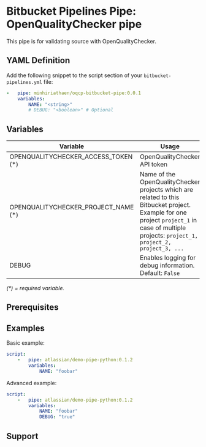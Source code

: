 # Bitbucket Pipelines Pipe: OpenQualityChecker pipe

This pipe is for validating source with OpenQualityChecker.

## YAML Definition

Add the following snippet to the script section of your `bitbucket-pipelines.yml` file:

```yaml
-   pipe: minhiriathaen/oqcp-bitbucket-pipe:0.0.1
    variables:
        NAME: "<string>"
        # DEBUG: "<boolean>" # Optional
```

## Variables

| Variable                      | Usage                      |
| ---                           | ---                        |
| OPENQUALITYCHECKER_ACCESS_TOKEN (*)  | OpenQualityChecker API token      |
| OPENQUALITYCHECKER_PROJECT_NAME (*)  | Name of the OpenQualityChecker projects which are related to this Bitbucket project. Example for one project `project_1` in case of multiple projects: `project_1, project_2, project_3, ...`|
| DEBUG                         | Enables logging for debug information. Default: `False` |

_(*) = required variable._

## Prerequisites

## Examples

Basic example:

```yaml
script:
    -   pipe: atlassian/demo-pipe-python:0.1.2
        variables:
            NAME: "foobar"
```

Advanced example:

```yaml
script:
    -   pipe: atlassian/demo-pipe-python:0.1.2
        variables:
            NAME: "foobar"
            DEBUG: "true"
```

## Support

